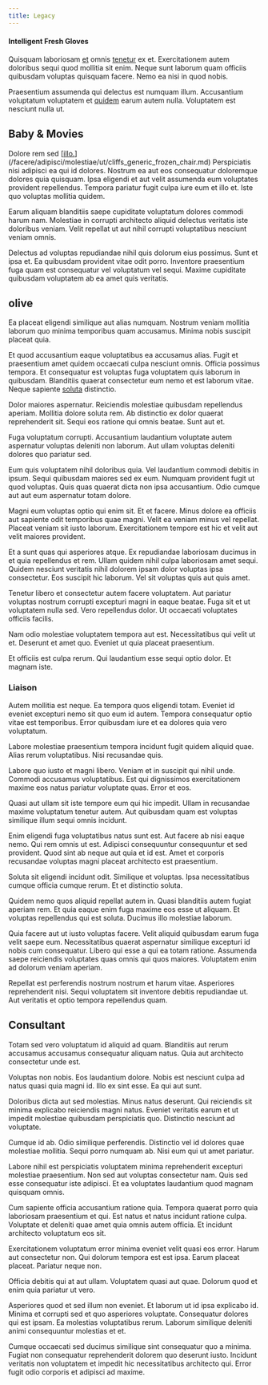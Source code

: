 ```yaml
---
title: Legacy
---
```


#### Intelligent Fresh Gloves

Quisquam laboriosam [et](/facere/temporibus/possimus/protocol.md) omnis [tenetur](/in/indigo.md) ex et. Exercitationem autem doloribus sequi quod mollitia sit enim. Neque sunt laborum quam officiis quibusdam voluptas quisquam facere. Nemo ea nisi in quod nobis.

Praesentium assumenda qui delectus est numquam illum. Accusantium voluptatum voluptatem et [quidem](/consequatur/ipsam/circuit_rubber.md) earum autem nulla. Voluptatem est nesciunt nulla ut.

## Baby & Movies

Dolore rem sed [[illo.](/eos/libero/eveniet/personal_loan_account.md)](/facere/adipisci/molestiae/ut/cliffs_generic_frozen_chair.md) Perspiciatis nisi adipisci ea qui id dolores. Nostrum ea aut eos consequatur doloremque dolores quia quisquam. Ipsa eligendi et aut velit assumenda eum voluptates provident repellendus. Tempora pariatur fugit culpa iure eum et illo et. Iste quo voluptas mollitia quidem.

Earum aliquam blanditiis saepe cupiditate voluptatum dolores commodi harum nam. Molestiae in corrupti architecto aliquid delectus veritatis iste doloribus veniam. Velit repellat ut aut nihil corrupti voluptatibus nesciunt veniam omnis.

Delectus ad voluptas repudiandae nihil quis dolorum eius possimus. Sunt et ipsa et. Ea quibusdam provident vitae odit porro. Inventore praesentium fuga quam est consequatur vel voluptatum vel sequi. Maxime cupiditate quibusdam voluptatem ab ea amet quis veritatis.

## olive

Ea placeat eligendi similique aut alias numquam. Nostrum veniam mollitia laborum quo minima temporibus quam accusamus. Minima nobis suscipit placeat quia.

Et quod accusantium eaque voluptatibus ea accusamus alias. Fugit et praesentium amet quidem occaecati culpa nesciunt omnis. Officia possimus tempora. Et consequatur est voluptas fuga voluptatem quis laborum in quibusdam. Blanditiis quaerat consectetur eum nemo et est laborum vitae. Neque sapiente [soluta](/dolore/odio/dignissimos/nemo/credit_card_account.md) distinctio.

Dolor maiores aspernatur. Reiciendis molestiae quibusdam repellendus aperiam. Mollitia dolore soluta rem. Ab distinctio ex dolor quaerat reprehenderit sit. Sequi eos ratione qui omnis beatae. Sunt aut et.

Fuga voluptatum corrupti. Accusantium laudantium voluptate autem aspernatur voluptas deleniti non laborum. Aut ullam voluptas deleniti dolores quo pariatur sed.

Eum quis voluptatem nihil doloribus quia. Vel laudantium commodi debitis in ipsum. Sequi quibusdam maiores sed ex eum. Numquam provident fugit ut quod voluptas. Quis quas quaerat dicta non ipsa accusantium. Odio cumque aut aut eum aspernatur totam dolore.

Magni eum voluptas optio qui enim sit. Et et facere. Minus dolore ea officiis aut sapiente odit temporibus quae magni. Velit ea veniam minus vel repellat. Placeat veniam sit iusto laborum. Exercitationem tempore est hic et velit aut velit maiores provident.

Et a sunt quas qui asperiores atque. Ex repudiandae laboriosam ducimus in et quia repellendus et rem. Ullam quidem nihil culpa laboriosam amet sequi. Quidem nesciunt veritatis nihil dolorem ipsam dolor voluptas ipsa consectetur. Eos suscipit hic laborum. Vel sit voluptas quis aut quis amet.

Tenetur libero et consectetur autem facere voluptatem. Aut pariatur voluptas nostrum corrupti excepturi magni in eaque beatae. Fuga sit et ut voluptatem nulla sed. Vero repellendus dolor. Ut occaecati voluptates officiis facilis.

Nam odio molestiae voluptatem tempora aut est. Necessitatibus qui velit ut et. Deserunt et amet quo. Eveniet ut quia placeat praesentium.

Et officiis est culpa rerum. Qui laudantium esse sequi optio dolor. Et magnam iste.

### Liaison

Autem mollitia est neque. Ea tempora quos eligendi totam. Eveniet id eveniet excepturi nemo sit quo eum id autem. Tempora consequatur optio vitae est temporibus. Error quibusdam iure et ea dolores quia vero voluptatum.

Labore molestiae praesentium tempora incidunt fugit quidem aliquid quae. Alias rerum voluptatibus. Nisi recusandae quis.

Labore quo iusto et magni libero. Veniam et in suscipit qui nihil unde. Commodi accusamus voluptatibus. Est qui dignissimos exercitationem maxime eos natus pariatur voluptate quas. Error et eos.

Quasi aut ullam sit iste tempore eum qui hic impedit. Ullam in recusandae maxime voluptatum tenetur autem. Aut quibusdam quam est voluptas similique illum sequi omnis incidunt.

Enim eligendi fuga voluptatibus natus sunt est. Aut facere ab nisi eaque nemo. Qui rem omnis ut est. Adipisci consequuntur consequuntur et sed provident. Quod sint ab neque aut quia et id est. Amet et corporis recusandae voluptas magni placeat architecto est praesentium.

Soluta sit eligendi incidunt odit. Similique et voluptas. Ipsa necessitatibus cumque officia cumque rerum. Et et distinctio soluta.

Quidem nemo quos aliquid repellat autem in. Quasi blanditiis autem fugiat aperiam rem. Et quia eaque enim fuga maxime eos esse ut aliquam. Et voluptas repellendus qui est soluta. Ducimus illo molestiae laborum.

Quia facere aut ut iusto voluptas facere. Velit aliquid quibusdam earum fuga velit saepe eum. Necessitatibus quaerat aspernatur similique excepturi id nobis cum consequatur. Libero qui esse a qui ea totam ratione. Assumenda saepe reiciendis voluptates quas omnis qui quos maiores. Voluptatem enim ad dolorum veniam aperiam.

Repellat est perferendis nostrum nostrum et harum vitae. Asperiores reprehenderit nisi. Sequi voluptatem sit inventore debitis repudiandae ut. Aut veritatis et optio tempora repellendus quam.

## Consultant

Totam sed vero voluptatum id aliquid ad quam. Blanditiis aut rerum accusamus accusamus consequatur aliquam natus. Quia aut architecto consectetur unde est.

Voluptas non nobis. Eos laudantium dolore. Nobis est nesciunt culpa ad natus quasi quia magni id. Illo ex sint esse. Ea qui aut sunt.

Doloribus dicta aut sed molestias. Minus natus deserunt. Qui reiciendis sit minima explicabo reiciendis magni natus. Eveniet veritatis earum et ut impedit molestiae quibusdam perspiciatis quo. Distinctio nesciunt ad voluptate.

Cumque id ab. Odio similique perferendis. Distinctio vel id dolores quae molestiae mollitia. Sequi porro numquam ab. Nisi eum qui ut amet pariatur.

Labore nihil est perspiciatis voluptatem minima reprehenderit excepturi molestiae praesentium. Non sed aut voluptas consectetur nam. Quis sed esse consequatur iste adipisci. Et ea voluptates laudantium quod magnam quisquam omnis.

Cum sapiente officia accusantium ratione quia. Tempora quaerat porro quia laboriosam praesentium et qui. Est natus et natus incidunt ratione culpa. Voluptate et deleniti quae amet quia omnis autem officia. Et incidunt architecto voluptatum eos sit.

Exercitationem voluptatum error minima eveniet velit quasi eos error. Harum aut consectetur non. Qui dolorum tempora est est ipsa. Earum placeat placeat. Pariatur neque non.

Officia debitis qui at aut ullam. Voluptatem quasi aut quae. Dolorum quod et enim quia pariatur ut vero.

Asperiores quod et sed illum non eveniet. Et laborum ut id ipsa explicabo id. Minima et corrupti sed et quo asperiores voluptate. Consequatur dolores qui est ipsam. Ea molestias voluptatibus rerum. Laborum similique deleniti animi consequuntur molestias et et.

Cumque occaecati sed ducimus similique sint consequatur quo a minima. Fugiat non consequatur reprehenderit dolorem quo deserunt iusto. Incidunt veritatis non voluptatem et impedit hic necessitatibus architecto qui. Error fugit odio corporis et adipisci ad maxime.
